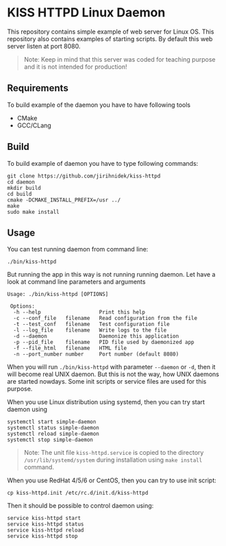 # KISS HTTPD Linux Daemon

This repository contains simple example of web server for Linux OS.
This repository also contains examples of starting scripts. By default this
web server listen at port 8080.

> Note: Keep in mind that this server was coded for teaching purpose and
it is not intended for production!

## Requirements

To build example of the daemon you have to have following tools

* CMake
* GCC/CLang

## Build

To build example of daemon you have to type following commands:

    git clone https://github.com/jirihnidek/kiss-httpd
    cd daemon
    mkdir build
    cd build
    cmake -DCMAKE_INSTALL_PREFIX=/usr ../
    make
    sudo make install

## Usage

You can test running daemon from command line:

    ./bin/kiss-httpd

But running the app in this way is not running running daemon. Let
have a look at command line parameters and arguments

    Usage: ./bin/kiss-httpd [OPTIONS]

     Options:
      -h --help                   Print this help
      -c --conf_file   filename   Read configuration from the file
      -t --test_conf   filename   Test configuration file
      -l --log_file    filename   Write logs to the file
      -d --daemon                 Daemonize this application
      -p --pid_file    filename   PID file used by daemonized app
      -f --file_html   filename   HTML file
      -n --port_number number     Port number (default 8080)

When you will run `./bin/kiss-httpd` with parameter `--daemon` or `-d`, then
it will become real UNIX daemon. But this is not the way, how UNIX daemons
are started nowdays. Some init scripts or service files are used for
this purpose.

When you use Linux distribution using systemd, then you can try start daemon using

    systemctl start simple-daemon
    systemctl status simple-daemon
    systemctl reload simple-daemon
    systemctl stop simple-daemon

> Note: The unit file `kiss-httpd.service` is copied to the directory
`/usr/lib/systemd/system` during installation using `make install` command.

When you use RedHat 4/5/6 or CentOS, then you can try to use init script:

    cp kiss-httpd.init /etc/rc.d/init.d/kiss-httpd

Then it should be possible to control daemon using:

    service kiss-httpd start
    service kiss-httpd status
    service kiss-httpd reload
    service kiss-httpd stop
